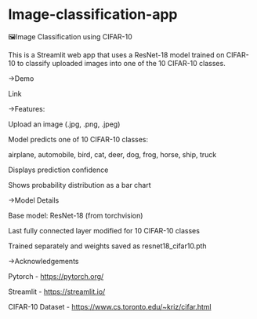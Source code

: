 # Image-classification-app

🖼️Image Classification using CIFAR-10

This is a Streamlit web app that uses a ResNet-18 model trained on CIFAR-10 to classify uploaded images into one of the 10 CIFAR-10 classes.


->Demo

Link


->Features:

Upload an image (.jpg, .png, .jpeg)

Model predicts one of 10 CIFAR-10 classes:

airplane, automobile, bird, cat, deer, dog, frog, horse, ship, truck

Displays prediction confidence

Shows probability distribution as a bar chart


->Model Details

Base model: ResNet-18 (from torchvision)

Last fully connected layer modified for 10 CIFAR-10 classes

Trained separately and weights saved as resnet18_cifar10.pth


->Acknowledgements

Pytorch - https://pytorch.org/

Streamlit - https://streamlit.io/

CIFAR-10 Dataset - https://www.cs.toronto.edu/~kriz/cifar.html
